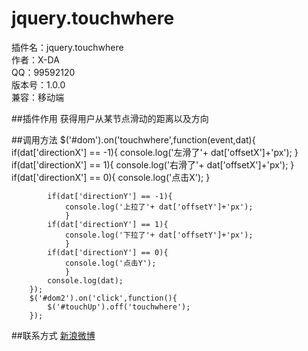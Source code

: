 # jquery.touchwhere
插件名：jquery.touchwhere<br>
作者：X-DA<br>
QQ：99592120<br>
版本号：1.0.0<br>
兼容：移动端

##插件作用
获得用户从某节点滑动的距离以及方向

##调用方法
		$('#dom').on('touchwhere',function(event,dat){
			if(dat['directionX'] == -1){
				console.log('左滑了'+ dat['offsetX']+'px');
				}
			if(dat['directionX'] == 1){
				console.log('右滑了'+ dat['offsetX']+'px');
				}
			if(dat['directionX'] == 0){
				console.log('点击X');
				}
			
			if(dat['directionY'] == -1){
				console.log('上拉了'+ dat['offsetY']+'px');
				}
			if(dat['directionY'] == 1){
				console.log('下拉了'+ dat['offsetY']+'px');
				}
			if(dat['directionY'] == 0){
				console.log('点击Y');
				}
			console.log(dat);
		});
		$('#dom2').on('click',function(){
			$('#touchUp').off('touchwhere');
		});
##联系方式
[新浪微博](http://weibo.com/u/1957155830)
